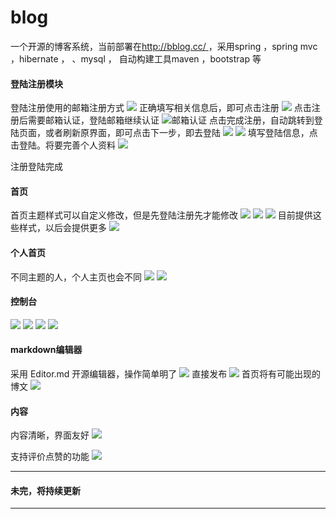 # blog
一个开源的博客系统，当前部署在[http://bblog.cc/ ](http://bblog.cc/ "http://bblog.cc/ ")，采用spring ，spring mvc ，hibernate ，
、mysql ， 自动构建工具maven ，bootstrap 等

#### 登陆注册模块
登陆注册使用的邮箱注册方式
![](http://bblog.cc/file/image/blog/user/1496807729154uAhmu.png)
正确填写相关信息后，即可点击注册
![](http://bblog.cc/file/image/blog/user/1496807712670JZlny.png)
点击注册后需要邮箱认证，登陆邮箱继续认证
![邮箱认证](http://bblog.cc/file/image/blog/user/1496799898076ilaot.png "邮箱认证")
点击完成注册，自动跳转到登陆页面，或者刷新原界面，即可点击下一步，即去登陆
![](http://bblog.cc/file/image/blog/user/1496807686857MLBKB.png)
![](http://bblog.cc/file/image/blog/user/1496807697435luQxv.png)
填写登陆信息，点击登陆。将要完善个人资料
![](http://bblog.cc/file/image/blog/user/1496800102889CoEbK.png)

注册登陆完成

#### 首页
首页主题样式可以自定义修改，但是先登陆注册先才能修改
![](http://bblog.cc/file/image/blog/user/1496807520092Uv5Jo.png)
![](http://bblog.cc/file/image/blog/user/1496807509357cr4lC.png)
![](http://bblog.cc/file/image/blog/user/14968074856394LArN.png)
目前提供这些样式，以后会提供更多
![](http://bblog.cc/file/image/blog/user/1496807657592SNl54.png)
#### 个人首页
不同主题的人，个人主页也会不同
![](http://bblog.cc/file/image/blog/user/1496807530576g5z3u.png)
![](http://bblog.cc/file/image/blog/user/1496807540842bTx03.png)
#### 控制台
![](http://bblog.cc/file/image/blog/user/1496807633467IeuvT.png)
![](http://bblog.cc/file/image/blog/user/1496807641904fWTsk.png)
![](http://bblog.cc/file/image/blog/user/1496807649560QDIAr.png)
![](http://bblog.cc/file/image/blog/user/1496807657592SNl54.png)
#### markdown编辑器
采用 Editor.md 开源编辑器，操作简单明了
![](http://bblog.cc/file/image/blog/user/149680062418585Qls.png)
直接发布
![](http://bblog.cc/file/image/blog/user/1496800706373pkb3n.png)
首页将有可能出现的博文
![](http://bblog.cc/file/image/blog/user/149680756473211ifF.png)
#### 内容
内容清晰，界面友好
![](http://bblog.cc/file/image/blog/user/1496807581107GRVJb.png)

支持评价点赞的功能
![](http://bblog.cc/file/image/blog/user/1496807597795BxumZ.png)

------------


#### 未完，将持续更新

------------

